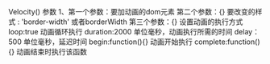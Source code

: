 Velocity() 参数
1、第一个参数：要加动画的dom元素
   第二个参数：{} 要改变的样式  : 'border-width'  或者borderWidth
   第三个参数：{} 设置动画的执行方式  
            loop:true 动画循环执行
            duration:2000  单位毫秒，动画执行所需的时间
            delay：500 单位毫秒，延迟时间
            begin:function(){}  动画开始执行
            complete:function(){} 动画结束时执行该函数